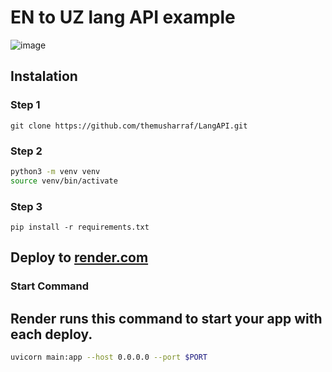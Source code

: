 # EN to UZ lang API example 
![image](https://github.com/themusharraf/LangAPI/assets/122869450/1615440d-e561-4f24-b357-c86c6f05f35b)


## Instalation
### Step 1
```shell
git clone https://github.com/themusharraf/LangAPI.git
```
### Step 2
```bash
python3 -m venv venv
source venv/bin/activate
```

### Step 3
```shell
pip install -r requirements.txt
```

## Deploy to [render.com](render.com)

### Start Command
## Render runs this command to start your app with each deploy.
``` bash
uvicorn main:app --host 0.0.0.0 --port $PORT
```

   
  
 
 
